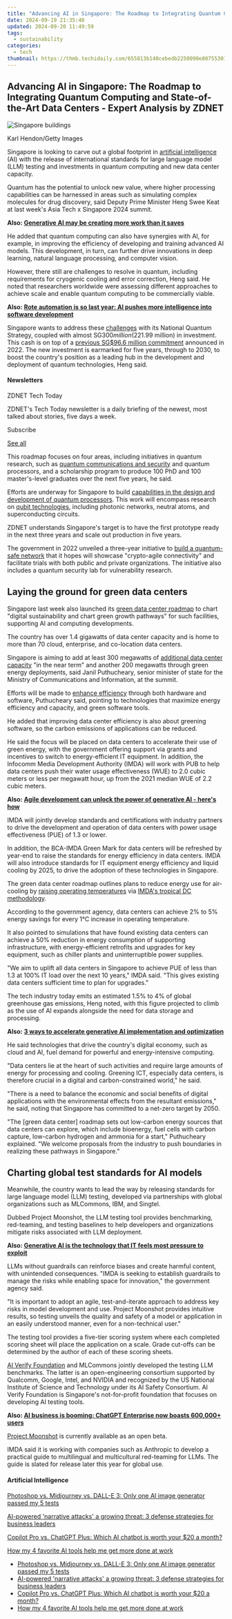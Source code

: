 ```yaml
---
title: "Advancing AI in Singapore: The Roadmap to Integrating Quantum Computing and State-of-the-Art Data Centers - Expert Analysis by ZDNET"
date: 2024-09-19 21:35:40
updated: 2024-09-20 11:49:59
tags:
  - sustainability
categories:
  - tech
thumbnail: https://thmb.techidaily.com/655813b140cebedb2250090e80755301611474980aff8421c8d4c222923ee3bc.jpg
---
```


## Advancing AI in Singapore: The Roadmap to Integrating Quantum Computing and State-of-the-Art Data Centers - Expert Analysis by ZDNET

![Singapore buildings](https://www.zdnet.com/a/img/resize/48804e6dab7bd1140d2a04c6a8fbfc11472f98b3/2024/06/03/edcbbaf7-51a5-41a2-ab12-07b33c94d9db/gettyimages-1486716455.jpg?auto=webp&width=1280)

Karl Hendon/Getty Images

Singapore is looking to carve out a global footprint in [artificial intelligence](https://www.zdnet.com/article/what-is-ai-heres-everything-you-need-to-know-about-artificial-intelligence/) (AI) with the release of international standards for large language model (LLM) testing and investments in quantum computing and new data center capacity. 

Quantum has the potential to unlock new value, where higher processing capabilities can be harnessed in areas such as simulating complex molecules for drug discovery, said Deputy Prime Minister Heng Swee Keat at last week's Asia Tech x Singapore 2024 summit. 

**Also: [Generative AI may be creating more work than it saves](https://www.zdnet.com/article/generative-ai-may-be-creating-more-work-than-it-saves/)**

He added that quantum computing can also have synergies with AI, for example, in improving the efficiency of developing and training advanced AI models. This development, in turn, can further drive innovations in deep learning, natural language processing, and computer vision. 

However, there still are challenges to resolve in quantum, including requirements for cryogenic cooling and error correction, Heng said. He noted that researchers worldwide were assessing different approaches to achieve scale and enable quantum computing to be commercially viable. 

**Also: [Rote automation is so last year: AI pushes more intelligence into software development](https://www.zdnet.com/article/rote-automation-is-so-last-year-ai-pushes-more-intelligence-into-software-development/)** 

Singapore wants to address these [challenges](https://www.zdnet.com/article/61-of-firms-worry-they-are-unprepared-for-security-risks-in-quantum-era/) with its National Quantum Strategy, coupled with almost SG$300 million ($221.99 million) in investment. This cash is on top of a [previous SG$96.6 million commitment](https://www.zdnet.com/article/singapore-ups-investment-in-quantum-computing-to-stay-ahead-of-security-threats/) announced in 2022\. The new investment is earmarked for five years, through to 2030, to boost the country's position as a leading hub in the development and deployment of quantum technologies, Heng said. 

#### Newsletters

ZDNET Tech Today

ZDNET's Tech Today newsletter is a daily briefing of the newest, most talked about stories, five days a week.

 Subscribe

[See all](https://www.zdnet.com/newsletters/)

This roadmap focuses on four areas, including initiatives in quantum research, such as [quantum communications and security](https://www.zdnet.com/article/61-of-firms-worry-they-are-unprepared-for-security-risks-in-quantum-era/) and quantum processors, and a scholarship program to produce 100 PhD and 100 master's-level graduates over the next five years, he said. 

Efforts are underway for Singapore to build [capabilities in the design and development of quantum processors](https://qepsg.org/projects/). This work will encompass research on [qubit technologies](https://www.mckinsey.com/capabilities/mckinsey-digital/our-insights/tech-forward/potential-and-challenges-of-quantum-computing-hardware-technologies), including photonic networks, neutral atoms, and superconducting circuits.

ZDNET understands Singapore's target is to have the first prototype ready in the next three years and scale out production in five years. 

The government in 2022 unveiled a three-year initiative to [build a quantum-safe network](https://www.zdnet.com/article/singapore-to-build-quantum-safe-network-for-critical-infrastructure-trials/) that it hopes will showcase "crypto-agile connectivity" and facilitate trials with both public and private organizations. The initiative also includes a quantum security lab for vulnerability research. 

## Laying the ground for green data centers

Singapore last week also launched its [green data center roadmap](https://www.imda.gov.sg/-/media/imda/files/how-we-can-help/green-dc-roadmap/green-dc-roadmap.pdf) to chart "digital sustainability and chart green growth pathways" for such facilities, supporting AI and computing developments. 

The country has over 1.4 gigawatts of data center capacity and is home to more than 70 cloud, enterprise, and co-location data centers.

Singapore is aiming to add at least 300 megawatts of [additional data center capacity](https://www.zdnet.com/article/singapore-keeping-its-eye-on-data-centers-and-data-models-as-ai-adoption-grows/) "in the near term" and another 200 megawatts through green energy deployments, said Janil Puthucheary, senior minister of state for the Ministry of Communications and Information, at the summit. 

Efforts will be made to [enhance efficiency](https://www.zdnet.com/article/singapore-wants-only-data-centres-that-are-efficient/) through both hardware and software, Puthucheary said, pointing to technologies that maximize energy efficiency and capacity, and green software tools. 

He added that improving data center efficiency is also about greening software, so the carbon emissions of applications can be reduced.

He said the focus will be placed on data centers to accelerate their use of green energy, with the government offering support via grants and incentives to switch to energy-efficient IT equipment. In addition, the Infocomm Media Development Authority (IMDA) will work with PUB to help data centers push their water usage effectiveness (WUE) to 2.0 cubic meters or less per megawatt hour, up from the 2021 median WUE of 2.2 cubic meters. 

**Also: [Agile development can unlock the power of generative AI - here's how](https://www.zdnet.com/article/agile-development-can-unlock-the-power-of-generative-ai-heres-how/)**

IMDA will jointly develop standards and certifications with industry partners to drive the development and operation of data centers with power usage effectiveness (PUE) of 1.3 or lower. 

In addition, the BCA-IMDA Green Mark for data centers will be refreshed by year-end to raise the standards for energy efficiency in data centers. IMDA will also introduce standards for IT equipment energy efficiency and liquid cooling by 2025, to drive the adoption of these technologies in Singapore.

The green data center roadmap outlines plans to reduce energy use for air-cooling by [raising operating temperatures](https://www.zdnet.com/article/tropical-data-center-now-up-and-running-in-singapore/) via [IMDA's tropical DC methodology](https://www.zdnet.com/article/singapore-heats-up-data-centers-with-operating-standards-for-tropical-climates/). 

According to the government agency, data centers can achieve 2% to 5% energy savings for every 1°C increase in operating temperature.

It also pointed to simulations that have found existing data centers can achieve a 50% reduction in energy consumption of supporting infrastructure, with energy-efficient retrofits and upgrades for key equipment, such as chiller plants and uninterruptible power supplies.

"We aim to uplift all data centers in Singapore to achieve PUE of less than 1.3 at 100% IT load over the next 10 years," IMDA said. "This gives existing data centers sufficient time to plan for upgrades."

The tech industry today emits an estimated 1.5% to 4% of global greenhouse gas emissions, Heng noted, with this figure projected to climb as the use of AI expands alongside the need for data storage and processing. 

**Also: [3 ways to accelerate generative AI implementation and optimization](https://www.zdnet.com/article/2024-is-the-year-of-generative-ai-implementation-and-optimization/)**

He said technologies that drive the country's digital economy, such as cloud and AI, fuel demand for powerful and energy-intensive computing. 

"Data centers lie at the heart of such activities and require large amounts of energy for processing and cooling. Greening ICT, especially data centers, is therefore crucial in a digital and carbon-constrained world," he said.

"There is a need to balance the economic and social benefits of digital applications with the environmental effects from the resultant emissions," he said, noting that Singapore has committed to a net-zero target by 2050\. 

"The \[green data center\] roadmap sets out low-carbon energy sources that data centers can explore, which include bioenergy, fuel cells with carbon capture, low-carbon hydrogen and ammonia for a start," Puthucheary explained. "We welcome proposals from the industry to push boundaries in realizing these pathways in Singapore."

## Charting global test standards for AI models

Meanwhile, the country wants to lead the way by releasing standards for large language model (LLM) testing, developed via partnerships with global organizations such as MLCommons, IBM, and Singtel. 

Dubbed Project Moonshot, the LLM testing tool provides benchmarking, red-teaming, and testing baselines to help developers and organizations mitigate risks associated with LLM deployment. 

**Also: [Generative AI is the technology that IT feels most pressure to exploit](https://www.zdnet.com/article/generative-ai-is-the-technology-that-it-feels-most-pressure-to-exploit/)**

LLMs without guardrails can reinforce biases and create harmful content, with unintended consequences. "IMDA is seeking to establish guardrails to manage the risks while enabling space for innovation," the government agency said. 

"It is important to adopt an agile, test-and-iterate approach to address key risks in model development and use. Project Moonshot provides intuitive results, so testing unveils the quality and safety of a model or application in an easily understood manner, even for a non-technical user."

The testing tool provides a five-tier scoring system where each completed scoring sheet will place the application on a scale. Grade cut-offs can be determined by the author of each of these scoring sheets. 

[AI Verify Foundation](https://www.zdnet.com/article/singapore-identifies-six-generative-ai-risks-sets-up-foundation-to-guide-adoption/) and MLCommons jointly developed the testing LLM benchmarks. The latter is an open-engineering consortium supported by Qualcomm, Google, Intel, and NVIDIA and recognized by the US National Institute of Science and Technology under its AI Safety Consortium. AI Verify Foundation is Singapore's not-for-profit foundation that focuses on developing AI testing tools. 

**Also: [AI business is booming: ChatGPT Enterprise now boasts 600,000+ users](https://www.zdnet.com/article/ai-business-is-booming-chatgpt-enterprise-now-boasts-600000-users/)**

[Project Moonshot](https://aiverifyfoundation.sg/project-moonshot/) is currently available as an open beta. 

IMDA said it is working with companies such as Anthropic to develop a practical guide to multilingual and multicultural red-teaming for LLMs. The guide is slated for release later this year for global use.

#### Artificial Intelligence

[Photoshop vs. Midjourney vs. DALL-E 3: Only one AI image generator passed my 5 tests](https://www.zdnet.com/article/is-photoshops-new-text-to-image-as-good-as-midjourney-and-dall-e-we-test-it-and-see/ "Photoshop vs. Midjourney vs. DALL-E 3: Only one AI image generator passed my 5 tests")

[AI-powered 'narrative attacks' a growing threat: 3 defense strategies for business leaders](https://www.zdnet.com/article/ai-powered-narrative-attacks-a-growing-threat-3-defense-strategies-for-business-leaders/ "AI-powered 'narrative attacks' a growing threat: 3 defense strategies for business leaders")

[Copilot Pro vs. ChatGPT Plus: Which AI chatbot is worth your $20 a month?](https://www.zdnet.com/article/copilot-pro-vs-chatgpt-plus-which-is-ai-chatbot-is-worth-your-20-a-month/ "Copilot Pro vs. ChatGPT Plus: Which AI chatbot is worth your $20 a month?")

[How my 4 favorite AI tools help me get more done at work](https://www.zdnet.com/article/how-my-4-favorite-ai-tools-help-me-get-more-done-at-work/ "How my 4 favorite AI tools help me get more done at work")

* [Photoshop vs. Midjourney vs. DALL-E 3: Only one AI image generator passed my 5 tests](https://www.zdnet.com/article/is-photoshops-new-text-to-image-as-good-as-midjourney-and-dall-e-we-test-it-and-see/ "Photoshop vs. Midjourney vs. DALL-E 3: Only one AI image generator passed my 5 tests")
* [AI-powered 'narrative attacks' a growing threat: 3 defense strategies for business leaders](https://www.zdnet.com/article/ai-powered-narrative-attacks-a-growing-threat-3-defense-strategies-for-business-leaders/ "AI-powered 'narrative attacks' a growing threat: 3 defense strategies for business leaders")
* [Copilot Pro vs. ChatGPT Plus: Which AI chatbot is worth your $20 a month?](https://www.zdnet.com/article/copilot-pro-vs-chatgpt-plus-which-is-ai-chatbot-is-worth-your-20-a-month/ "Copilot Pro vs. ChatGPT Plus: Which AI chatbot is worth your $20 a month?")
* [How my 4 favorite AI tools help me get more done at work](https://www.zdnet.com/article/how-my-4-favorite-ai-tools-help-me-get-more-done-at-work/ "How my 4 favorite AI tools help me get more done at work")

<ins class="adsbygoogle"
     style="display:block"
     data-ad-format="autorelaxed"
     data-ad-client="ca-pub-7571918770474297"
     data-ad-slot="1223367746"></ins>



<ins class="adsbygoogle"
     style="display:block"
     data-ad-client="ca-pub-7571918770474297"
     data-ad-slot="8358498916"
     data-ad-format="auto"
     data-full-width-responsive="true"></ins>
